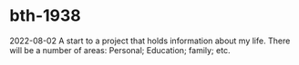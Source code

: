 # bth-1938
2022-08-02
A start to a project that holds information about my life.
There will be a number of areas:
Personal; Education; family; etc.
